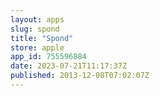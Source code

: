 ```yaml
---
layout: apps
slug: spond
title: "Spond"
store: apple
app_id: 755596884
date: 2023-07-21T11:17:37Z
published: 2013-12-08T07:02:07Z
---
```

